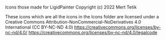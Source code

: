 Icons those made for LigidPainter
Copyright (c) 2022 Mert Tetik

These icons which are all the icons in the Icons folder are licensed under a Creative Commons Attribution-NonCommercial-NoDerivatives 4.0 International (CC BY-NC-ND 4.0) 
<https://creativecommons.org/licenses/by-nc-nd/4.0/>
<https://creativecommons.org/licenses/by-nc-nd/4.0/legalcode>